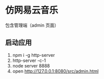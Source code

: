 # 仿网易云音乐
包含管理端（admin 页面）

## 启动应用
1. npm i -g http-server
2. http-server -c-1
3. node server 8888
4. open http://127.0.0.1:8080/src/admin.html

